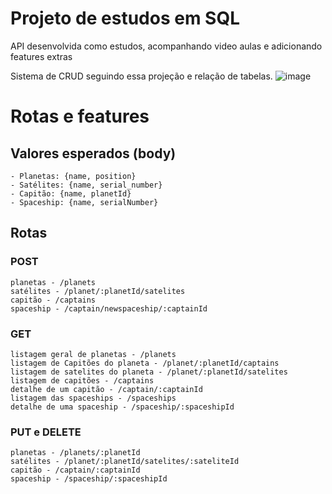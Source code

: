 # Projeto de estudos em SQL
API desenvolvida como estudos, acompanhando video aulas e adicionando features extras

Sistema de CRUD seguindo essa projeção e relação de tabelas.
![image](https://user-images.githubusercontent.com/98918812/177413339-29d1dbf0-a6b0-40c5-ba7f-c06113c15a63.png)

    

# Rotas e features
## Valores esperados (body)
    - Planetas: {name, position}
    - Satélites: {name, serial_number}
    - Capitão: {name, planetId}
    - Spaceship: {name, serialNumber}
## Rotas
### POST
    planetas - /planets
    satélites - /planet/:planetId/satelites
    capitão - /captains
    spaceship - /captain/newspaceship/:captainId

### GET
    listagem geral de planetas - /planets
    listagem de Capitões do planeta - /planet/:planetId/captains
    listagem de satelites do planeta - /planet/:planetId/satelites
    listagem de capitões - /captains
    detalhe de um capitão - /captain/:captainId
    listagem das spaceships - /spaceships
    detalhe de uma spaceship - /spaceship/:spaceshipId

### PUT e DELETE
    planetas - /planets/:planetId
    satélites - /planet/:planetId/satelites/:sateliteId
    capitão - /captain/:captainId
    spaceship - /spaceship/:spaceshipId


